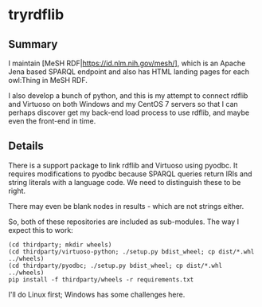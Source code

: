 # tryrdflib

## Summary

I maintain [MeSH RDF|https://id.nlm.nih.gov/mesh/], which is an Apache Jena based SPARQL endpoint
and also has HTML landing pages for each owl:Thing in MeSH RDF.

I also develop a bunch of python, and this is my attempt to connect rdflib and Virtuoso on both
Windows and my CentOS 7 servers so that I can perhaps discover get my back-end load process
to use rdflib, and maybe even the front-end in time.

## Details

There is a support package to link rdflib and Virtuoso using pyodbc.  It
requires modifications to pyodbc because SPARQL queries return IRIs and string
literals with a language code.  We need to distinguish these to be right.

There may even be blank nodes in results - which are not strings either.

So, both of these repositories are included as sub-modules.
The way I expect this to work:


```
(cd thirdparty; mkdir wheels)
(cd thirdparty/virtuoso-python; ./setup.py bdist_wheel; cp dist/*.whl ../wheels)
(cd thirdparty/pyodbc; ./setup.py bdist_wheel; cp dist/*.whl ../wheels)
pip install -f thirdparty/wheels -r requirements.txt
```

I'll do Linux first; Windows has some challenges here.


